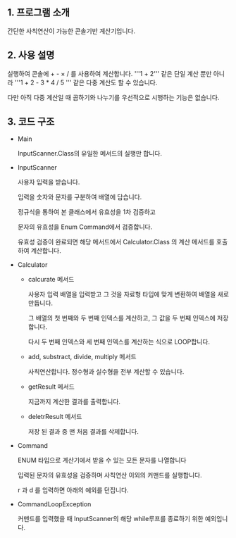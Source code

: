 ## 1. 프로그램 소개
간단한 사칙연산이 가능한 콘솔기반 계산기입니다.

## 2. 사용 설명
실행하여 콘솔에 + - × / 를 사용하여 계산합니다.
'''1 + 2''' 같은 단일 계산 뿐만 아니라
'''1 + 2 - 3 * 4 / 5 ''' 같은 다중 계산도 할 수 있습니다.

다만 아직 다중 계산일 때 곱하기와 나누기를 우선적으로 시행하는 기능은 없습니다.

## 3. 코드 구조

- Main
 
  InputScanner.Class의 유일한 메서드의 실행만 합니다.

- InputScanner

  사용자 입력을 받습니다.

  입력을 숫자와 문자를 구분하여 배열에 담습니다.

  정규식을 통하여 본 클래스에서 유효성을 1차 검증하고

  문자의 유효성을 Enum Command에서 검증합니다.

  유효성 검증이 완료되면 해당 메서드에서
  Calculator.Class 의 계산 메서드를 호출하여 계산합니다.


- Calculator
  - calcurate 메서드
    
     사용자 입력 배열을 입력받고 그 것을 자료형 타입에 맞게 변환하여 배열을 새로 만듭니다.
     
     그 배열의 첫 번째와 두 번째 인덱스를 계산하고, 그 값을 두 번째 인덱스에 저장합니다.

     다시 두 번째 인덱스와 세 번째 인덱스를 계산하는 식으로 LOOP합니다.

  - add, substract, divide, multiply 메서드
 
    사칙연산합니다. 정수형과 실수형을 전부 계산할 수 있습니다.

  - getResult 메서드

    지금까지 계산한 결과를 출력합니다.

  - deletrResult 메서드
 
    저장 된 결과 중 맨 처음 결과를 삭제합니다.

- Command

  ENUM 타입으로 계산기에서 받을 수 있는 모든 문자를 나열합니다

  입력된 문자의 유효성을 검증하며 사칙연산 이외의 커맨드를 실행합니다.

  r 과 d 를 입력하면 아래의 예외를 던집니다.

- CommandLoopException

  커맨드를 입력했을 때 InputScanner의 해당 while루프를 종료하기 위한 예외입니다. 
